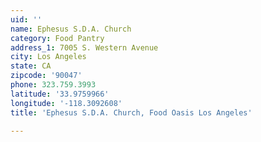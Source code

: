 ```yaml
---
uid: ''
name: Ephesus S.D.A. Church
category: Food Pantry
address_1: 7005 S. Western Avenue
city: Los Angeles
state: CA
zipcode: '90047'
phone: 323.759.3993
latitude: '33.9759966'
longitude: '-118.3092608'
title: 'Ephesus S.D.A. Church, Food Oasis Los Angeles'

---
```

